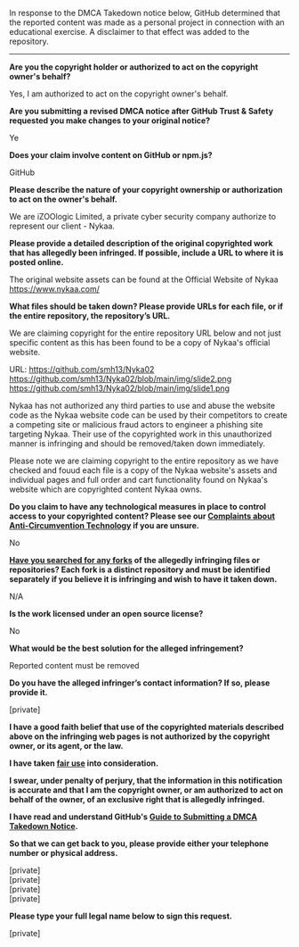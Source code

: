In response to the DMCA Takedown notice below, GitHub determined that the reported content was made as a personal project in connection with an educational exercise. A disclaimer to that effect was added to the repository.

---

**Are you the copyright holder or authorized to act on the copyright owner's behalf?**

Yes, I am authorized to act on the copyright owner's behalf.

**Are you submitting a revised DMCA notice after GitHub Trust & Safety requested you make changes to your original notice?**

Ye

**Does your claim involve content on GitHub or npm.js?**

GitHub

**Please describe the nature of your copyright ownership or authorization to act on the owner's behalf.**

We are iZOOlogic Limited, a private cyber security company authorize to represent our client - Nykaa.

**Please provide a detailed description of the original copyrighted work that has allegedly been infringed. If possible, include a URL to where it is posted online.**

The original website assets can be found at the Official Website of Nykaa https://www.nykaa.com/

**What files should be taken down? Please provide URLs for each file, or if the entire repository, the repository’s URL.**

We are claiming copyright for the entire repository URL below and not just specific content as this has been found to be a copy of Nykaa's official website.

URL: https://github.com/smh13/Nyka02  
https://github.com/smh13/Nyka02/blob/main/img/slide2.png  
https://github.com/smh13/Nyka02/blob/main/img/slide1.png

Nykaa has not authorized any third parties to use and abuse the website code as the Nykaa website code can be used by their competitors to create a competing site or malicious fraud actors to engineer a phishing site targeting Nykaa. Their use of the copyrighted work in this unauthorized manner is infringing and should be removed/taken down immediately.

Please note we are claiming copyright to the entire repository as we have checked and fouud each file is a copy of the Nykaa website's assets and individual pages and full order and cart functionality found on Nykaa's website which are copyrighted content Nykaa owns.

**Do you claim to have any technological measures in place to control access to your copyrighted content? Please see our <a href="https://docs.github.com/articles/guide-to-submitting-a-dmca-takedown-notice#complaints-about-anti-circumvention-technology">Complaints about Anti-Circumvention Technology</a> if you are unsure.**

No

**<a href="https://docs.github.com/articles/dmca-takedown-policy#b-what-about-forks-or-whats-a-fork">Have you searched for any forks</a> of the allegedly infringing files or repositories? Each fork is a distinct repository and must be identified separately if you believe it is infringing and wish to have it taken down.**

N/A

**Is the work licensed under an open source license?**

No

**What would be the best solution for the alleged infringement?**

Reported content must be removed

**Do you have the alleged infringer’s contact information? If so, please provide it.**

[private]  

**I have a good faith belief that use of the copyrighted materials described above on the infringing web pages is not authorized by the copyright owner, or its agent, or the law.**

**I have taken <a href="https://www.lumendatabase.org/topics/22">fair use</a> into consideration.**

**I swear, under penalty of perjury, that the information in this notification is accurate and that I am the copyright owner, or am authorized to act on behalf of the owner, of an exclusive right that is allegedly infringed.**

**I have read and understand GitHub's <a href="https://docs.github.com/articles/guide-to-submitting-a-dmca-takedown-notice/">Guide to Submitting a DMCA Takedown Notice</a>.**

**So that we can get back to you, please provide either your telephone number or physical address.**

[private]  
[private]  
[private]  
[private]  

**Please type your full legal name below to sign this request.**

[private]  
